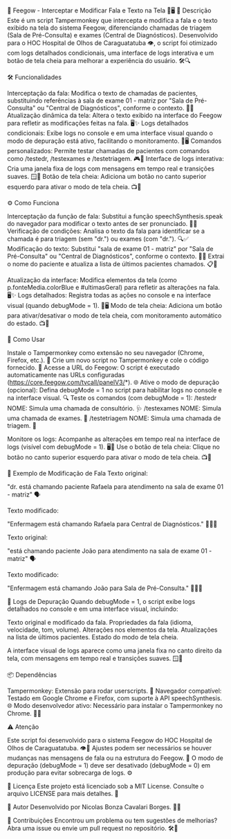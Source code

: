 🏥 Feegow - Interceptar e Modificar Fala e Texto na Tela 🎤🖥️
📝 Descrição
Este é um script Tampermonkey que intercepta e modifica a fala e o texto exibido na tela do sistema Feegow, diferenciando chamadas de triagem (Sala de Pré-Consulta) e exames (Central de Diagnósticos). Desenvolvido para o HOC Hospital de Olhos de Caraguatatuba 👁️, o script foi otimizado com logs detalhados condicionais, uma interface de logs interativa e um botão de tela cheia para melhorar a experiência do usuário. 🛠️🔍

🛠️ Funcionalidades

Interceptação da fala: Modifica o texto de chamadas de pacientes, substituindo referências à sala de exame 01 - matriz por "Sala de Pré-Consulta" ou "Central de Diagnósticos", conforme o contexto. 🎤🔄
Atualização dinâmica da tela: Altera o texto exibido na interface do Feegow para refletir as modificações feitas na fala. 🖥️✨
Logs detalhados condicionais: Exibe logs no console e em uma interface visual quando o modo de depuração está ativo, facilitando o monitoramento. 📜🖥️
Comandos personalizados: Permite testar chamadas de pacientes com comandos como /testedr, /testexames e /testetriagem. 🎮🔧
Interface de logs interativa: Cria uma janela fixa de logs com mensagens em tempo real e transições suaves. 🪟📝
Botão de tela cheia: Adiciona um botão no canto superior esquerdo para ativar o modo de tela cheia. 📺🔲


⚙️ Como Funciona

Interceptação da função de fala: Substitui a função speechSynthesis.speak do navegador para modificar o texto antes de ser pronunciado. 🎤🔧
Verificação de condições: Analisa o texto da fala para identificar se a chamada é para triagem (sem "dr.") ou exames (com "dr."). 🔍✅
Modificação do texto:
Substitui "sala de exame 01 - matriz" por "Sala de Pré-Consulta" ou "Central de Diagnósticos", conforme o contexto. 🏥🔄
Extrai o nome do paciente e atualiza a lista de últimos pacientes chamados. 📋👤


Atualização da interface: Modifica elementos da tela (como p.fonteMedia.colorBlue e #ultimasGeral) para refletir as alterações na fala. 🖥️✨
Logs detalhados: Registra todas as ações no console e na interface visual (quando debugMode = 1). 📜🖥️
Modo de tela cheia: Adiciona um botão para ativar/desativar o modo de tela cheia, com monitoramento automático do estado. 📺🔲


🚀 Como Usar

Instale o Tampermonkey como extensão no seu navegador (Chrome, Firefox, etc.). 🐒
Crie um novo script no Tampermonkey e cole o código fornecido. 📜
Acesse a URL do Feegow: O script é executado automaticamente nas URLs configuradas (https://core.feegow.com/tvcall/panelV3/*). 🌐
Ative o modo de depuração (opcional): Defina debugMode = 1 no script para habilitar logs no console e na interface visual. 🔍
Teste os comandos (com debugMode = 1):
/testedr NOME: Simula uma chamada de consultório. 🩺
/testexames NOME: Simula uma chamada de exames. 🧪
/testetriagem NOME: Simula uma chamada de triagem. 🚨


Monitore os logs: Acompanhe as alterações em tempo real na interface de logs (visível com debugMode = 1). 🖥️📝
Use o botão de tela cheia: Clique no botão no canto superior esquerdo para ativar o modo de tela cheia. 📺🔲


📢 Exemplo de Modificação de Fala
Texto original:

"dr.  está chamando paciente Rafaela para atendimento na sala de exame 01 - matriz" 🗣️

Texto modificado:

"Enfermagem está chamando Rafaela para Central de Diagnósticos." 🧪👩‍⚕️

Texto original:

"está chamando paciente João para atendimento na sala de exame 01 - matriz" 🗣️

Texto modificado:

"Enfermagem está chamando João para Sala de Pré-Consulta." 🚨👩‍⚕️


📜 Logs de Depuração
Quando debugMode = 1, o script exibe logs detalhados no console e em uma interface visual, incluindo:

Texto original e modificado da fala.
Propriedades da fala (idioma, velocidade, tom, volume).
Alterações nos elementos da tela.
Atualizações na lista de últimos pacientes.
Estado do modo de tela cheia.

A interface visual de logs aparece como uma janela fixa no canto direito da tela, com mensagens em tempo real e transições suaves. 🪟📝

📦 Dependências

Tampermonkey: Extensão para rodar userscripts. 🐒
Navegador compatível: Testado em Google Chrome e Firefox, com suporte à API speechSynthesis. 🌐
Modo desenvolvedor ativo: Necessário para instalar o Tampermonkey no Chrome. 🧑‍💻


⚠️ Atenção

Este script foi desenvolvido para o sistema Feegow do HOC Hospital de Olhos de Caraguatatuba. 👁️🏥
Ajustes podem ser necessários se houver mudanças nas mensagens de fala ou na estrutura do Feegow. 🔄
O modo de depuração (debugMode = 1) deve ser desativado (debugMode = 0) em produção para evitar sobrecarga de logs. ⚙️


📜 Licença
Este projeto está licenciado sob a MIT License. Consulte o arquivo LICENSE para mais detalhes. 📄

👤 Autor
Desenvolvido por Nicolas Bonza Cavalari Borges. 🧑‍💻

🤝 Contribuições
Encontrou um problema ou tem sugestões de melhorias? Abra uma issue ou envie um pull request no repositório. 🛠️🚀
